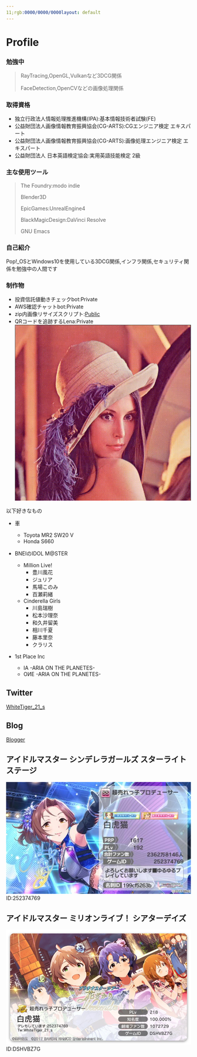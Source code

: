 ```yaml
---
11;rgb:0000/0000/0000layout: default
---
```

# Profile

### 勉強中
> RayTracing,OpenGL,Vulkanなど3DCG関係
> 
> FaceDetection,OpenCVなどの画像処理関係


### 取得資格
* 独立行政法人情報処理推進機構(IPA):基本情報技術者試験(FE)
* 公益財団法人画像情報教育振興協会(CG-ARTS):CGエンジニア検定 エキスパート
* 公益財団法人画像情報教育振興協会(CG-ARTS):画像処理エンジニア検定 エキスパート
* 公益財団法人 日本英語検定協会:実用英語技能検定 2級


### 主な使用ツール
> The Foundry:modo indie
>
> Blender3D
>
> EpicGames:UnrealEngine4
>
> BlackMagicDesign:DaVinci Resolve
>
> GNU Emacs
>

### 自己紹介
Pop!_OSとWindows10を使用している3DCG関係,インフラ関係,セキュリティ関係を勉強中の人間です

### 制作物
- 投資信託値動きチェックbot:Private
- AWS確認チャットbot:Private
- zip内画像リサイズスクリプト:[Public](https://github.com/WhiteTiger-21/python_resize_zip_images)
- QRコードを追跡するLena:Private
![Lena](lena.gif)

以下好きなもの
- 車
  - Toyota MR2 SW20 V
  - Honda S660

 
- BNEIのIDOL M@STER
  - Million Live!
	- 豊川風花
	- ジュリア
	- 馬場このみ
	- 百瀬莉緒
  - Cinderella Girls
	- 川島瑞樹
	- 松本沙理奈
	- 和久井留美
	- 相川千夏
	- 藤本里奈
	- クラリス


- 1st Place Inc
  - IA -ARIA ON THE PLANETES-
  - OИE -ARIA ON THE PLANETES-


## Twitter


[WhiteTiger_21_s](https://twitter.com/WhiteTiger_21_s)


## Blog


[Blogger](https://whitetiger21scg.blogspot.com/)


## アイドルマスター シンデレラガールズ スターライトステージ
![Cinderella](Cinderella_Profile.jpg)
ID:252374769


## アイドルマスター ミリオンライブ！ シアターデイズ
![Million](Million_Profile.jpg)
ID:DSHVBZ7G

